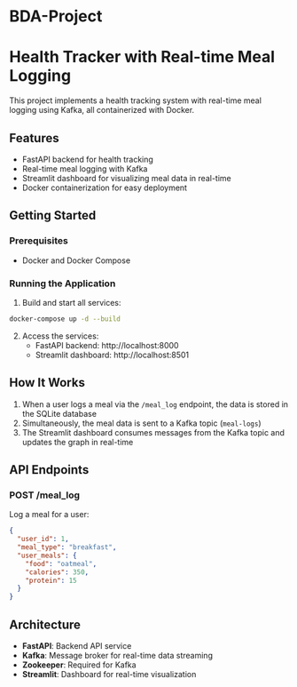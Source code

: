 # BDA-Project

# Health Tracker with Real-time Meal Logging

This project implements a health tracking system with real-time meal logging using Kafka, all containerized with Docker.

## Features

- FastAPI backend for health tracking
- Real-time meal logging with Kafka
- Streamlit dashboard for visualizing meal data in real-time
- Docker containerization for easy deployment

## Getting Started

### Prerequisites

- Docker and Docker Compose

### Running the Application

1. Build and start all services:

```bash
docker-compose up -d --build
```

2. Access the services:
   - FastAPI backend: http://localhost:8000
   - Streamlit dashboard: http://localhost:8501

## How It Works

1. When a user logs a meal via the `/meal_log` endpoint, the data is stored in the SQLite database
2. Simultaneously, the meal data is sent to a Kafka topic (`meal-logs`)
3. The Streamlit dashboard consumes messages from the Kafka topic and updates the graph in real-time

## API Endpoints

### POST /meal_log

Log a meal for a user:

```json
{
  "user_id": 1,
  "meal_type": "breakfast",
  "user_meals": {
    "food": "oatmeal",
    "calories": 350,
    "protein": 15
  }
}
```

## Architecture

- **FastAPI**: Backend API service
- **Kafka**: Message broker for real-time data streaming
- **Zookeeper**: Required for Kafka
- **Streamlit**: Dashboard for real-time visualization
